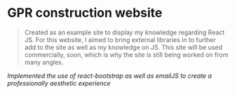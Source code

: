 # GPR construction website

> Created as an example site to display my knowledge regarding React JS.
> For this website, I aimed to bring external libraries in to further add to the site as well as my knowledge on JS.
> This site will be used commercially, soon, which is why the site is still being worked on from many angles.

*Implemented the use of react-bootstrap as well as emailJS to create a professionally aesthetic experience*
